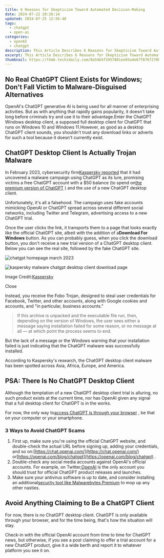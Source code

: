 ```yaml
---
title: 6 Reasons for Skepticism Toward Automated Decision-Making
date: 2024-07-22 20:26:14
updated: 2024-07-25 12:56:40
tags:
  - chatgpt
  - open-ai
categories:
  - openAI
  - chatgpt
description: This Article Describes 6 Reasons for Skepticism Toward Automated Decision-Making
excerpt: This Article Describes 6 Reasons for Skepticism Toward Automated Decision-Making
thumbnail: https://thmb.techidaily.com/8a54b5f3957881ee85a4e67f8767270bede7bd83bce45614963bc600bb3e8241.jpg
---
```


## No Real ChatGPT Client Exists for Windows; Don't Fall Victim to Malware-Disguised Alternatives

 OpenAI's ChatGPT generative AI is being used for all manner of enterprising activities. But as with anything that rapidly gains popularity, it doesn't take long before criminals try and use it to their advantage.Enter the ChatGPT Windows desktop client, a supposed full desktop client for ChatGPT that runs on Windows 10 and Windows 11.However, as good as a desktop ChatGPT client sounds, you shouldn't trust any download links or adverts for such a tool because it doesn't currently exist.

## ChatGPT Desktop Client Is Actually Trojan Malware

 In February 2023, cybersecurity firm[Kaspersky reported](https://www.anrdoezrs.net/links/7251228/type/dlg/sid/UUmuoUeUpU2022340/https://www.kaspersky.com/blog/chatgpt-stealer-win-client/47274/) that it had uncovered a malware campaign using ChatGPT as its lure, promising victims a free ChatGPT account with a $50 balance (to spend on[the premium version of ChatGPT](https://www.makeuseof.com/why-paid-chatgpt-professional-is-inevitable/) ) and the use of a new ChatGPT desktop client.

 Unfortunately, it's all a falsehood. The campaign uses fake accounts mimicking OpenAI or ChatGPT spread across several different social networks, including Twitter and Telegram, advertising access to a new ChatGPT trial.

 Once the user clicks the link, it transports them to a page that looks exactly like the official ChatGPT site, albeit with the addition of a**Download For Windows** button. As you can probably guess, when you click the download button, you don't receive a new trial version of a ChatGPT desktop client. Below you can see the real site, followed by the fake ChatGPT site.

![chatgpt homepage march 2023](https://static1.makeuseofimages.com/wordpress/wp-content/uploads/2023/03/chatgpt-homepage-march-2023.png)

![kaspersky malware chatgpt desktop client download page](https://static1.makeuseofimages.com/wordpress/wp-content/uploads/2023/03/kaspersky-malware-chatgpt-desktop-client-download-page.jpg)

 Image Credit:[Kaspersky](https://www.kaspersky.com/blog/chatgpt-stealer-win-client/47274/)

Close

 Instead, you receive the Fobo Trojan, designed to steal user credentials for Facebook, Twitter, and other accounts, along with Google cookies and accounts, and "in particular, business accounts."

> If this archive is unpacked and the executable file run, then, depending on the version of Windows, the user sees either a message saying installation failed for some reason, or no message at all — at which point the process seems to end.

 But the lack of a message or the Windows warning that your installation failed is just indicating that the ChatGPT malware was successfully installed.

 According to Kaspersky's research, the ChatGPT desktop client malware has been spotted across Asia, Africa, Europe, and America.

## PSA: There Is No ChatGPT Desktop Client

 Although the temptation of a new ChatGPT desktop client trial is alluring, no such product exists at the current time, nor has OpenAI given any signal that a full desktop client for ChatGPT is in the works.

 For now, the only way to[access ChatGPT is through your browser](https://www.makeuseof.com/how-to-use-chatgpt-by-openai/) , be that on your computer or your smartphone.

### 3 Ways to Avoid ChatGPT Scams

1. First up, make sure you're using the official ChatGPT website, and double-check the actual URL before signing up, adding your credentials, and so on:[https://chat.openai.com/](https://chat.openai.com/) or[https://openai.com/blog/chatgpt](https://openai.com/blog/chatgpt) .
2. Double-check any social media accounts against OpenAI's official accounts. For example, on Twitter,[OpenAI](https://twitter.com/OpenAI) is the only account you should trust for official ChatGPT product releases and launches.
3. Make sure your antivirus software is up to date, and consider installing an additional[security tool like Malwarebytes Premium](https://www.makeuseof.com/tag/reasons-upgrade-malwarebytes-premium/) to mop up any other nasties.

## Avoid Anything Claiming to Be a ChatGPT Client

 For now, there is no ChatGPT desktop client. ChatGPT is only available through your browser, and for the time being, that's how the situation will stay.

 Check-in with the official OpenAI account from time to time for ChatGPT news, but otherwise, if you see a post claiming to offer a trial account for a new ChatGPT product, give it a wide berth and report it to whatever platform you see it on.


<ins class="adsbygoogle"
     style="display:block"
     data-ad-format="autorelaxed"
     data-ad-client="ca-pub-7571918770474297"
     data-ad-slot="1223367746"></ins>



<ins class="adsbygoogle"
     style="display:block"
     data-ad-client="ca-pub-7571918770474297"
     data-ad-slot="8358498916"
     data-ad-format="auto"
     data-full-width-responsive="true"></ins>
